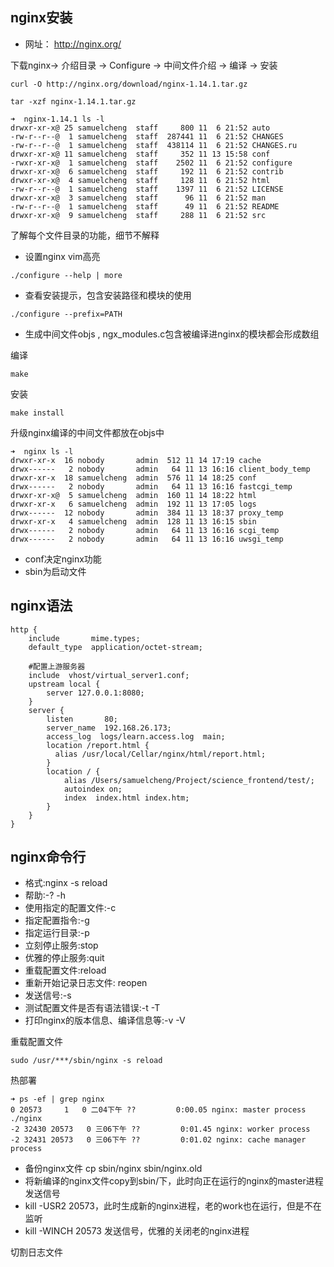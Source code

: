 

## nginx安装

+ 网址： http://nginx.org/

下载nginx-> 介绍目录 -> Configure -> 中间文件介绍 -> 编译 -> 安装

```
curl -O http://nginx.org/download/nginx-1.14.1.tar.gz

tar -xzf nginx-1.14.1.tar.gz

```

```
➜  nginx-1.14.1 ls -l
drwxr-xr-x@ 25 samuelcheng  staff     800 11  6 21:52 auto
-rw-r--r--@  1 samuelcheng  staff  287441 11  6 21:52 CHANGES
-rw-r--r--@  1 samuelcheng  staff  438114 11  6 21:52 CHANGES.ru
drwxr-xr-x@ 11 samuelcheng  staff     352 11 13 15:58 conf
-rwxr-xr-x@  1 samuelcheng  staff    2502 11  6 21:52 configure
drwxr-xr-x@  6 samuelcheng  staff     192 11  6 21:52 contrib
drwxr-xr-x@  4 samuelcheng  staff     128 11  6 21:52 html
-rw-r--r--@  1 samuelcheng  staff    1397 11  6 21:52 LICENSE
drwxr-xr-x@  3 samuelcheng  staff      96 11  6 21:52 man
-rw-r--r--@  1 samuelcheng  staff      49 11  6 21:52 README
drwxr-xr-x@  9 samuelcheng  staff     288 11  6 21:52 src

```

了解每个文件目录的功能，细节不解释

- 设置nginx vim高亮

```
./configure --help | more

```

- 查看安装提示，包含安装路径和模块的使用

```
./configure --prefix=PATH
```

- 生成中间文件objs , ngx_modules.c包含被编译进nginx的模块都会形成数组

编译
```
make
```

安装

```
make install
```

升级nginx编译的中间文件都放在objs中

```
➜  nginx ls -l
drwxr-xr-x  16 nobody       admin  512 11 14 17:19 cache
drwx------   2 nobody       admin   64 11 13 16:16 client_body_temp
drwxr-xr-x  18 samuelcheng  admin  576 11 14 18:25 conf
drwx------   2 nobody       admin   64 11 13 16:16 fastcgi_temp
drwxr-xr-x@  5 samuelcheng  admin  160 11 14 18:22 html
drwxr-xr-x   6 samuelcheng  admin  192 11 13 17:05 logs
drwx------  12 nobody       admin  384 11 13 18:37 proxy_temp
drwxr-xr-x   4 samuelcheng  admin  128 11 13 16:15 sbin
drwx------   2 nobody       admin   64 11 13 16:16 scgi_temp
drwx------   2 nobody       admin   64 11 13 16:16 uwsgi_temp
```

- conf决定nginx功能
- sbin为启动文件


## nginx语法

```
http {
    include       mime.types;
    default_type  application/octet-stream;

    #配置上游服务器
    include  vhost/virtual_server1.conf;
    upstream local {
        server 127.0.0.1:8080;
    }
    server {
        listen       80;
        server_name  192.168.26.173;
        access_log  logs/learn.access.log  main;
        location /report.html {
          alias /usr/local/Cellar/nginx/html/report.html;
        }
        location / {
            alias /Users/samuelcheng/Project/science_frontend/test/;
            autoindex on;
            index  index.html index.htm;
        }
    }
}
```


## nginx命令行

- 格式:nginx -s reload
- 帮助:-? -h
- 使用指定的配置文件:-c
- 指定配置指令:-g
- 指定运行目录:-p
- 立刻停止服务:stop
- 优雅的停止服务:quit
- 重载配置文件:reload
- 重新开始记录日志文件: reopen
- 发送信号:-s
- 测试配置文件是否有语法错误:-t -T
- 打印nginx的版本信息、编译信息等:-v -V


重载配置文件

```
sudo /usr/***/sbin/nginx -s reload
```

热部署


```
➜ ps -ef | grep nginx
0 20573     1   0 二04下午 ??         0:00.05 nginx: master process ./nginx
-2 32430 20573   0 三06下午 ??         0:01.45 nginx: worker process
-2 32431 20573   0 三06下午 ??         0:01.02 nginx: cache manager process
```

- 备份nginx文件 cp sbin/nginx  sbin/nginx.old
- 将新编译的nginx文件copy到sbin/下，此时向正在运行的nginx的master进程发送信号
- kill -USR2 20573，此时生成新的nginx进程，老的work也在运行，但是不在监听
- kill -WINCH 20573 发送信号，优雅的关闭老的nginx进程

切割日志文件





